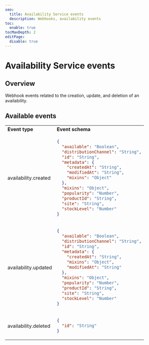 ```yaml
---
seo:
  title: Availability Service events
  description: Webhooks, availability events
toc:
  enable: true
tocMaxDepth: 2
editPage:
  disable: true
---
```


# Availability Service events

## Overview

Webhook events related to the creation, update, and deletion of an availability.

## Available events

<table>
  <tr>
    <td><b>Event type</b></td>
    <td><b>Event schema</b></td>
  </tr>
  <tr>
    <td>availability.created</td>
<td>

```json
{
  "available": "Boolean",
  "distributionChannel": "String",
  "id": "String",
  "metadata": {
    "createdAt": "String",
    "modifiedAt": "String",
    "mixins": "Object"
  },
  "mixins": "Object",
  "popularity": "Number",
  "productId": "String",
  "site": "String",
  "stockLevel": "Number"
}
```
</td>
  </tr>
  <tr>
    <td>availability.updated</td>
<td>

```json
{
  "available": "Boolean",
  "distributionChannel": "String",
  "id": "String",
  "metadata": {
    "createdAt": "String",
    "mixins": "Object",
    "modifiedAt": "String"
  },
  "mixins": "Object",
  "popularity": "Number",
  "productId": "String",
  "site": "String",
  "stockLevel": "Number"  
}
```
</td>
  </tr>
  <tr>
    <td>availability.deleted</td>
  <td>

  ```json
  {
    "id": "String"
  }
  ```
  </td>
  </tr>
</table>

